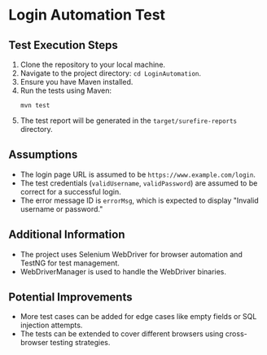 # Login Automation Test

## Test Execution Steps

1. Clone the repository to your local machine.
2. Navigate to the project directory: `cd LoginAutomation`.
3. Ensure you have Maven installed.
4. Run the tests using Maven:
   ```
   mvn test
   ```
5. The test report will be generated in the `target/surefire-reports` directory.

## Assumptions

- The login page URL is assumed to be `https://www.example.com/login`.
- The test credentials (`validUsername`, `validPassword`) are assumed to be correct for a successful login.
- The error message ID is `errorMsg`, which is expected to display "Invalid username or password."

## Additional Information

- The project uses Selenium WebDriver for browser automation and TestNG for test management.
- WebDriverManager is used to handle the WebDriver binaries.

## Potential Improvements

- More test cases can be added for edge cases like empty fields or SQL injection attempts.
- The tests can be extended to cover different browsers using cross-browser testing strategies.
